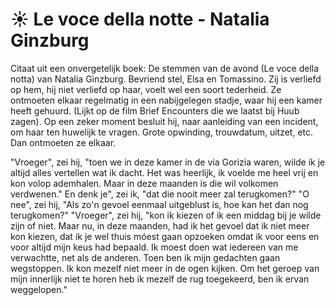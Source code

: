 # ☀️ Le voce della notte - Natalia Ginzburg
Citaat uit een onvergetelijk boek: De stemmen van de avond (Le voce della notta) van Natalia Ginzburg. Bevriend stel, Elsa en Tomassino. Zij is verliefd op hem, hij niet verliefd op haar, voelt wel een soort tederheid. Ze ontmoeten elkaar regelmatig in een nabijgelegen stadje, waar hij een kamer heeft gehuurd. (Lijkt op de film Brief Encounters die we laatst bij Huub zagen). Op een zeker moment besluit hij, naar aanleiding van een incident, om haar ten huwelijk te vragen. Grote opwinding, trouwdatum, uitzet, etc. Dan ontmoeten ze elkaar.

"Vroeger", zei hij, "toen we in deze kamer in de via Gorizia waren, wilde ik je altijd alles vertellen wat ik dacht. Het was heerlijk, ik voelde me heel vrij en kon volop ademhalen. Maar in deze maanden is die wil volkomen verdwenen." En denk je", zei ik, "dat die nooit meer zal terugkomen?" 
"O nee", zei hij, "Als zo'n gevoel eenmaal uitgeblust is, hoe kan het dan nog terugkomen?" 
"Vroeger", zei hij, "kon ik kiezen of ik een middag bij je wilde zijn of niet. Maar nu, in deze maanden, had ik het gevoel dat ik niet meer kon kiezen, dat ik je wel thuis móest gaan opzoeken omdat ik voor eens en voor altijd mijn keus had bepaald. Ik moest doen wat iedereen van me verwachtte, net als de anderen. Toen ben ik mijn gedachten gaan wegstoppen. Ik kon mezelf niet  meer in de ogen kijken. Om het geroep van  mijn innerlijk niet te horen heb ik mezelf de rug toegekeerd, ben ik ervan weggelopen."

